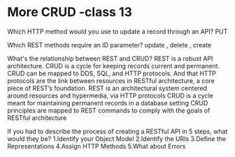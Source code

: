 
# More CRUD -class 13

Which HTTP method would you use to update a record through an API? PUT

Which REST methods require an ID parameter?
update , delete , create

What's the relationship between REST and CRUD?
REST is a robust API architecture.
CRUD is a cycle for keeping records current and permanent.
CRUD can be mapped to DDS, SQL, and HTTP protocols. And that HTTP protocols are the link between resources in RESTful architecture, a core piece of REST’s foundation.
REST is an architectural system centered around resources and hypermedia, via HTTP protocols
CRUD is a cycle meant for maintaining permanent records in a database setting
CRUD principles are mapped to REST commands to comply with the goals of RESTful architecture

If you had to describe the process of creating a RESTful API in 5 steps, what would they be?
1.Identify your Object Model
2.Identify the URIs
3.Define the Representations
4.Assign HTTP Methods
5.What about Errors
